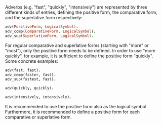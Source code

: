 Adverbs (e.g. "fast", "quickly", "intensively") are represented by three different kinds of entries, defining the positive form, the comparative form, and the superlative form respectively:

``` prolog
adv(PositiveForm, LogicalSymbol).
adv_comp(ComparativeForm, LogicalSymbol).
adv_sup(SuperlativeForm, LogicalSymbol).
```

For regular comparative and superlative forms (starting with "more" or "most"), only the positive form needs to be defined. In order to use "more quickly", for example, it is sufficient to define the positive form "quickly". Some concrete examples:

``` prolog
adv(fast, fast).
adv_comp(faster, fast).
adv_sup(fastest, fast).

adv(quickly, quickly).

adv(intensively, intensively).
```

It is recommended to use the positive form also as the logical symbol. Furthermore, it is recommended to define a positive form for each comparative or superlative form.